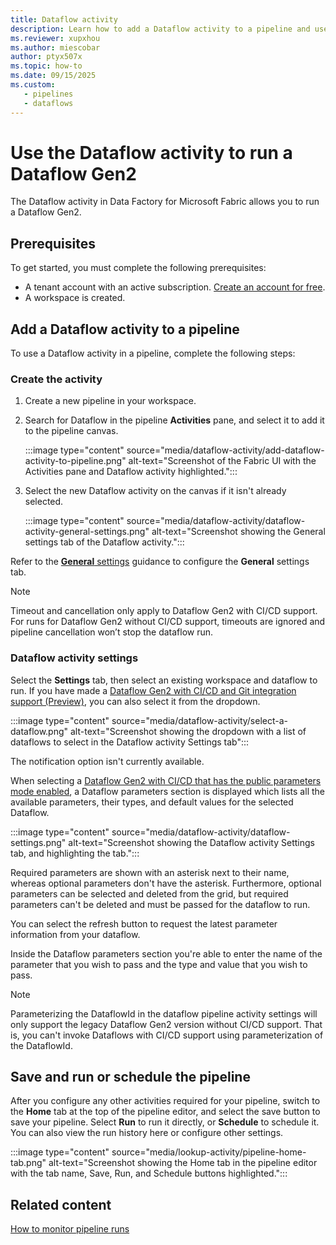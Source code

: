 ```yaml
---
title: Dataflow activity
description: Learn how to add a Dataflow activity to a pipeline and use it to run a Dataflow Gen2.
ms.reviewer: xupxhou
ms.author: miescobar
author: ptyx507x
ms.topic: how-to
ms.date: 09/15/2025
ms.custom:
   - pipelines
   - dataflows
---
```


# Use the Dataflow activity to run a Dataflow Gen2

The Dataflow activity in Data Factory for Microsoft Fabric allows you to run a Dataflow Gen2.

## Prerequisites

To get started, you must complete the following prerequisites:

- A tenant account with an active subscription. [Create an account for free](../fundamentals/fabric-trial.md).
- A workspace is created.

## Add a Dataflow activity to a pipeline

To use a Dataflow activity in a pipeline, complete the following steps:

### Create the activity

1. Create a new pipeline in your workspace.
1. Search for Dataflow in the pipeline **Activities** pane, and select it to add it to the pipeline canvas.

   :::image type="content" source="media/dataflow-activity/add-dataflow-activity-to-pipeline.png" alt-text="Screenshot of the Fabric UI with the Activities pane and Dataflow activity highlighted.":::

1. Select the new Dataflow activity on the canvas if it isn't already selected.

   :::image type="content" source="media/dataflow-activity/dataflow-activity-general-settings.png" alt-text="Screenshot showing the General settings tab of the Dataflow activity.":::

Refer to the [**General** settings](activity-overview.md#general-settings) guidance to configure the **General** settings tab.

>[!NOTE]
>Timeout and cancellation only apply to Dataflow Gen2 with CI/CD support. For runs for Dataflow Gen2 without CI/CD support, timeouts are ignored and pipeline cancellation won’t stop the dataflow run.

### Dataflow activity settings

Select the **Settings** tab, then select an existing workspace and dataflow to run. If you have made a [Dataflow Gen2 with CI/CD and Git integration support (Preview)](dataflow-gen2-cicd-and-git-integration.md), you can also select it from the dropdown. 

   :::image type="content" source="media/dataflow-activity/select-a-dataflow.png" alt-text="Screenshot showing the dropdown with a list of dataflows to select in the Dataflow activity Settings tab":::

The notification option isn't currently available.

When selecting a [Dataflow Gen2 with CI/CD that has the public parameters mode enabled](dataflow-parameters.md), a Dataflow parameters section is displayed which lists all the available parameters, their types, and default values for the selected Dataflow.

   :::image type="content" source="media/dataflow-activity/dataflow-settings.png" alt-text="Screenshot showing the Dataflow activity Settings tab, and highlighting the tab.":::

Required parameters are shown with an asterisk next to their name, whereas optional parameters don't have the asterisk. Furthermore, optional parameters can be selected and deleted from the grid, but required parameters can't be deleted and must be passed for the dataflow to run.

You can select the refresh button to request the latest parameter information from your dataflow.

Inside the Dataflow parameters section you're able to enter the name of the parameter that you wish to pass and the type and value that you wish to pass.

>[!NOTE]
>Parameterizing the DataflowId in the dataflow pipeline activity settings will only support the legacy Dataflow Gen2 version without CI/CD support. That is,  you can't invoke Dataflows with CI/CD support using parameterization of the DataflowId.

## Save and run or schedule the pipeline

After you configure any other activities required for your pipeline, switch to the **Home** tab at the top of the pipeline editor, and select the save button to save your pipeline. Select **Run** to run it directly, or **Schedule** to schedule it. You can also view the run history here or configure other settings.

:::image type="content" source="media/lookup-activity/pipeline-home-tab.png" alt-text="Screenshot showing the Home tab in the pipeline editor with the tab name, Save, Run, and Schedule buttons highlighted.":::

## Related content

[How to monitor pipeline runs](monitor-pipeline-runs.md)
